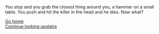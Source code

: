 You stop and you grab the closest thing around you, a hammer on a small table. You push and hit the killer in the head and he dies. Now what?

[Go home](go-home)  
[Continue looking upstairs](2nd-killer-chase.md)